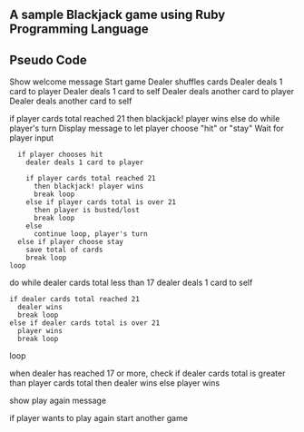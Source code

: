 A sample Blackjack game using Ruby Programming Language
-------------------------------------------------------

Pseudo Code
-----------

Show welcome message
Start game
  Dealer shuffles cards
  Dealer deals 1 card to player
  Dealer deals 1 card to self
  Dealer deals another card to player
  Dealer deals another card to self

  if player cards total reached 21
    then blackjack! player wins
  else
    do while player's turn 
      Display message to let player choose "hit" or "stay"
      Wait for player input

      if player chooses hit
        dealer deals 1 card to player

        if player cards total reached 21
          then blackjack! player wins
          break loop
        else if player cards total is over 21
          then player is busted/lost
          break loop
        else
          continue loop, player's turn 
      else if player choose stay
        save total of cards
        break loop
    loop

  do while dealer cards total less than 17
    dealer deals 1 card to self

    if dealer cards total reached 21
      dealer wins
      break loop
    else if dealer cards total is over 21
      player wins
      break loop
  loop

  when dealer has reached 17 or more, 
  check if dealer cards total is greater than player cards total
    then dealer wins
  else
    player wins

  show play again message

  if player wants to play again
    start another game

